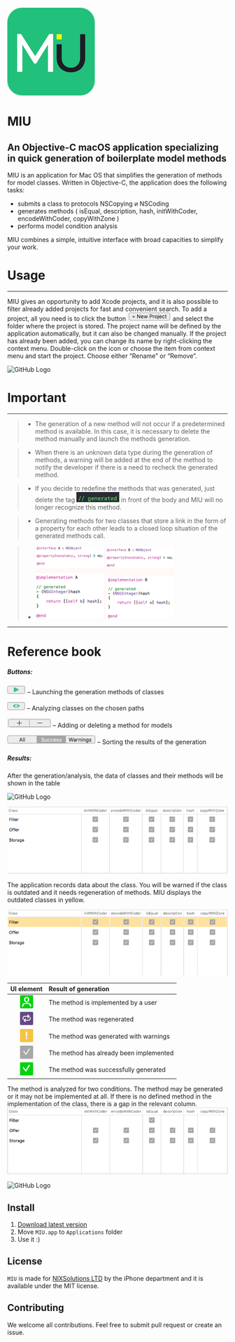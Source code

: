 ![GitHub Logo](/images/logo.png)

# MIU
## An Objective-C macOS application specializing in quick generation of boilerplate model methods

MIU is an application for Mac OS that simplifies the generation of methods for model classes. Written in Objective-C, the application does the following tasks:
- submits a class to protocols NSCopying и NSCoding
- generates methods ( isEqual, description, hash, initWithCoder, encodeWithCoder, copyWithZone )
- performs model condition analysis

MIU combines a simple, intuitive interface with broad capacities to simplify your work.

# Usage
---

MIU gives an opportunity to add Xcode projects, and it is also possible to filter already added projects for fast and convenient search. To add a project, all you need is to click the button ![GitHub Logo](/images/newProjectBtn.png) and select the folder where the project is stored. The project name will be defined by the application automatically, but it can also be changed manually. If the project has already been added, you can change its name by right-clicking the context menu. 
Double-click on the icon or choose the item from context menu and start the project. 
Choose either “Rename” or “Remove”.

![GitHub Logo](/images/gifs/addingProject.gif)

# Important
---

>* The generation of a new method will not occur if a predetermined method is available. In this case, it is necessary to delete the method manually and launch the methods generation. 

> * When there is an unknown data type during the generation of methods, a warning will be added at the end of the method to notify the developer if there is a need to recheck the generated method.

>* If you decide to redefine the methods that was generated, just delete the tag ![GitHub Logo](/images/generatedMark.png)  in front of the body and MIU will no longer recognize this method. 


>* Generating methods for two classes that store a link in the form of a property for each other leads to a closed loop situation of the generated methods call. 

>* ![GitHub Logo](/images/cicleMethodCallExmpl.png)
---

# Reference book

##### Buttons:
![GitHub Logo](/images/launchGeneration.png) – Launching the generation methods of classes

![GitHub Logo](/images/analyzeClasses.png) – Analyzing classes on the chosen paths 

![GitHub Logo](/images/addOrDeletePathes.png) – Adding or deleting a method for models 

![GitHub Logo](/images/sortResults.png) – Sorting the results of the generation 

##### Results:
After the generation/analysis, the data of classes and their methods will be shown in the table 

![GitHub Logo](/images/gifs/analyzingAndGenerating.gif)

![GitHub Logo](/images/afterGenerationState.png)


The application records data about the class. You will be warned if the class is outdated and it needs regeneration of methods. MIU displays the outdated classes in yellow. 

![GitHub Logo](/images/warnedAfterGeneration.png)


UI element                                              | Result of generation
:------------------------------------------------------:|:------------------------------------
![GitHub Logo](/images/supported_by_user.png)           | The method is implemented by a user 
![GitHub Logo](/images/regenerated_icon.png)            | The method was regenerated 
![GitHub Logo](/images/generate_with_warnings_icon.png) | The method was generated with warnings     
![GitHub Logo](/images/not_changed_icon.png)            | The method has already been implemented         
![GitHub Logo](/images/first_generation_icon.png)       | The method was successfully generated

The method is analyzed for two conditions. 
The method may be generated or it may not be implemented at all.
If there is no defined method in the implementation of the class, there is a gap in the relevant column. 
![GitHub Logo](/images/notDefinedMethods.png)

![GitHub Logo](/images/gifs/generating.gif)

## Install
1. [Download latest version](https://github.com/NixSolutionsMobile/MIU/releases/tag/v1.0.0)
2. Move `MIU.app` to `Applications` folder
3. Use it :)

## License
`MIU` is made for [NIXSolutions LTD](https://www.nixsolutions.com) by the iPhone department and it is available under the MIT license.

## Contributing
We welcome all contributions. Feel free to submit pull request or create an issue.

